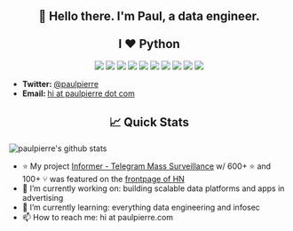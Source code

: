 <h2 align="center"> 👋 Hello there. I'm Paul, a data engineer.<br/><br/> I ❤️ Python</h2> 

<p align="center">
  <img src="https://img.shields.io/badge/python%20-%2314354C.svg?&style=for-the-badge&logo=python&logoColor=white"/>
  <img src="https://img.shields.io/badge/flask%20-%23333333.svg?&style=for-the-badge&logo=flask&logoColor=white"/>
  <img src="https://img.shields.io/badge/vue.js%20-%4FC08D.svg?&style=for-the-badge&logo=vue.js&logoColor=white"/>
  <img src="http://img.shields.io/badge/kubernetes-326CE5.svg?&style=for-the-badge&logo=kubernetes&logoColor=white"/>
  <img src="https://img.shields.io/badge/docker-%232496ED.svg?&style=for-the-badge&logo=docker&logoColor=white"/>
  <img src="https://img.shields.io/badge/apache airflow-%23007A88.svg?&style=for-the-badge&logo=apache-airflow&logoColor=white"/>
  <img src="https://img.shields.io/badge/javascript%20-%23323330.svg?&style=for-the-badge&logo=javascript&logoColor=%23F7DF1E"/>
  <img src="https://img.shields.io/badge/node.js%20-%2343853D.svg?&style=for-the-badge&logo=node.js&logoColor=white"/>
  <img src="https://img.shields.io/badge/google cloud%20-%234285F4.svg?&style=for-the-badge&logo=google-cloud&logoColor=white"/>
  <img src="https://img.shields.io/badge/paulpierre%20-%231DA1F2.svg?&style=for-the-badge&logo=Twitter&logoColor=white"/>
</p>

<ul>
  <li><b>Twitter: </b> <a href="https://twitter.com/paulpierre" target="_blank">@paulpierre</a></li>
  <li><b>Email: </b> <a href="#">hi at paulpierre dot com</a></li>
</ul>

<h2 align="center"> 📈 Quick Stats </h2> 

![paulpierre's github stats](https://github-readme-stats.vercel.app/api?username=paulpierre&show_icons=true)

- ⭐️ My project [Informer - Telegram Mass Surveillance](https://github.com/paulpierre/informer) w/ 600+ ⭐️ and 100+ ⑂ was featured on the [frontpage of HN](https://news.ycombinator.com/item?id=21750353)
- 🔭  I’m currently working on: building scalable data platforms and apps in advertising
- 🌱  I’m currently learning: everything data engineering and infosec
- 📫  How to reach me: hi at paulpierre.com


